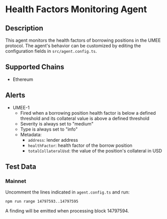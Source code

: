 # Health Factors Monitoring Agent

## Description

This agent monitors the health factors of borrowing positions in the UMEE protocol.
The agent's behavior can be customized by editing the configuration fields in `src/agent.config.ts`.

## Supported Chains

- Ethereum

## Alerts

- UMEE-1
  - Fired when a borrowing position health factor is below a defined threshold and its collateral value is above a defined threshold
  - Severity is always set to "medium"
  - Type is always set to "info"
  - Metadata:
    - `address`: lender address
    - `healthFactor`: health factor of the borrow position
    - `totalCollateralUsd`: the value of the position's collateral in USD

## Test Data

### Mainnet

Uncomment the lines indicated in `agent.config.ts` and run:

```
npm run range 14797593..14797595
```

A finding will be emitted when processing block 14797594.

